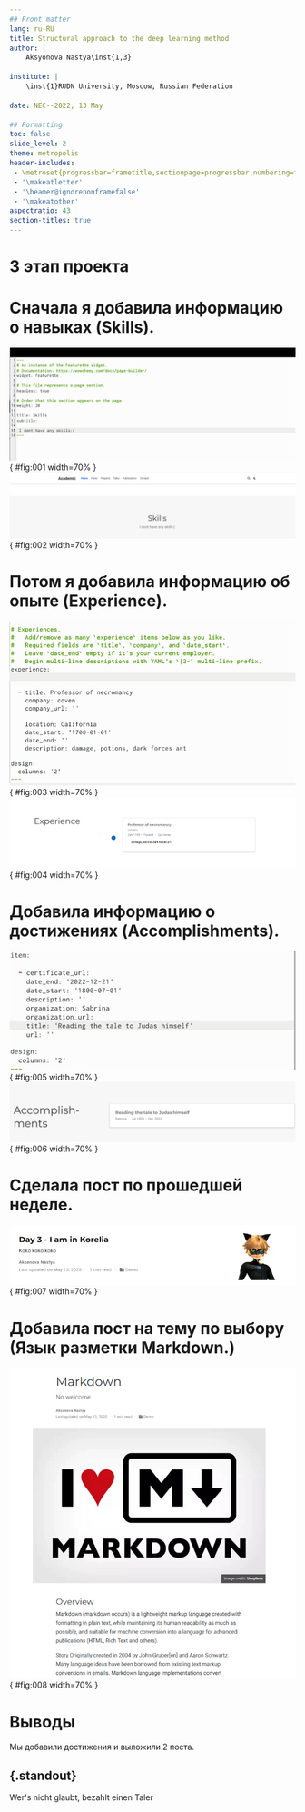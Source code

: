 ```yaml
---
## Front matter
lang: ru-RU
title: Structural approach to the deep learning method
author: |
	Aksyonova Nastya\inst{1,3}
	
institute: |
	\inst{1}RUDN University, Moscow, Russian Federation
	
date: NEC--2022, 13 May

## Formatting
toc: false
slide_level: 2
theme: metropolis
header-includes: 
 - \metroset{progressbar=frametitle,sectionpage=progressbar,numbering=fraction}
 - '\makeatletter'
 - '\beamer@ignorenonframefalse'
 - '\makeatother'
aspectratio: 43
section-titles: true
---
```


# 3 этап проекта

# Сначала я добавила информацию о навыках (Skills).  

![1](1.png){ #fig:001 width=70% }
![2](2.png){ #fig:002 width=70% }

# Потом я добавила информацию об опыте (Experience).  

![3](3.png){ #fig:003 width=70% }
![4](4.png){ #fig:004 width=70% }

# Добавила информацию о достижениях (Accomplishments).   

![5](5.png){ #fig:005 width=70% }
![6](6.png){ #fig:006 width=70% }

# Сделала пост по прошедшей неделе.  
![7](7.png){ #fig:007 width=70% }

# Добавила пост на тему по выбору (Язык разметки Markdown.)  
![8](8.png){ #fig:008 width=70% }



# Выводы

Мы добавили достижения и выложили 2 поста.


## {.standout}

Wer's nicht glaubt, bezahlt einen Taler
